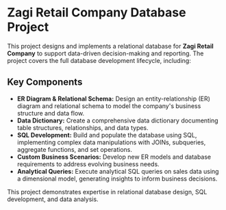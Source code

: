 # Zagi Retail Company Database Project  

This project designs and implements a relational database for **Zagi Retail Company** to support data-driven decision-making and reporting. The project covers the full database development lifecycle, including:  

## Key Components  
- **ER Diagram & Relational Schema:** Design an entity-relationship (ER) diagram and relational schema to model the company's business structure and data flow.  
- **Data Dictionary:** Create a comprehensive data dictionary documenting table structures, relationships, and data types.  
- **SQL Development:** Build and populate the database using SQL, implementing complex data manipulations with JOINs, subqueries, aggregate functions, and set operations.  
- **Custom Business Scenarios:** Develop new ER models and database requirements to address evolving business needs.  
- **Analytical Queries:** Execute analytical SQL queries on sales data using a dimensional model, generating insights to inform business decisions.  

This project demonstrates expertise in relational database design, SQL development, and data analysis.
